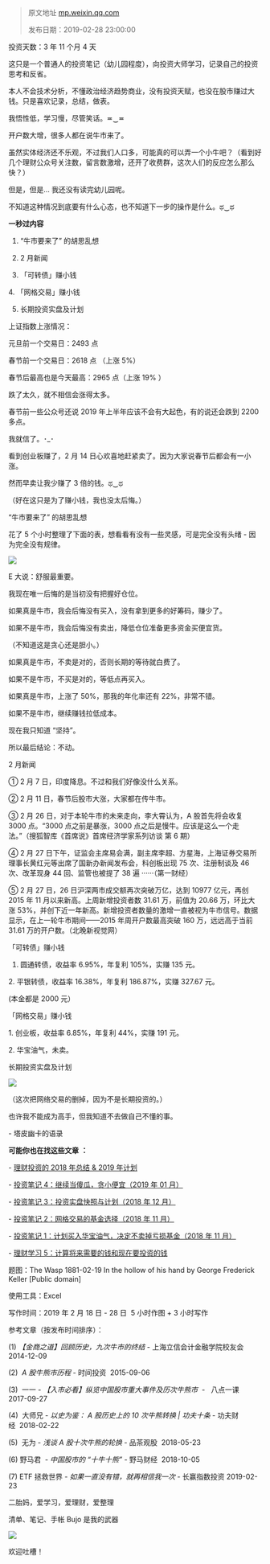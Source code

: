 > 原文地址 [mp.weixin.qq.com](https://mp.weixin.qq.com/s?__biz=MzIwMzA5NTI3NQ==&mid=2649903130&idx=1&sn=8223c634932c093c2b1ccdce41db9cea&chksm=8ed25d9eb9a5d4889a2ccfe3f0689c9dbb309966860b8ce021b2cf9d8aa792a0b34aa165a387&scene=21#wechat_redirect)
>
> 发布日期：2019-02-28 23:00:00



投资天数：3 年 11 个月 4 天

这只是一个普通人的投资笔记（幼儿园程度），向投资大师学习，记录自己的投资思考和反省。

本人不会技术分析，不懂政治经济趋势商业，没有投资天赋，也没在股市赚过大钱。只是喜欢记录，总结，做表。

我悟性低，学习慢，尽管笑话。≖‿≖

开户数大增，很多人都在说牛市来了。

虽然实体经济还不乐观，不过我们人口多，可能真的可以弄一个小牛吧？（看到好几个理财公众号关注数，留言数激增，还开了收费群，这次人们的反应怎么那么快？）

但是，但是... 我还没有读完幼儿园呢。

不知道这种情况到底要有什么心态，也不知道下一步的操作是什么。ಥ‿ಥ

**一秒过内容**

1. “牛市要来了” 的胡思乱想

2. 2 月新闻

3. 「可转债」赚小钱

4. 「网格交易」赚小钱

5. 长期投资实盘及计划

上证指数上涨情况：  

元旦前一个交易日：2493 点

春节前一个交易日：2618 点 （上涨 5%）

春节后最高也是今天最高：2965 点（上涨 19% ）

跌了太久，就不相信会涨得太多。

春节前一些公众号还说 2019 年上半年应该不会有大起色，有的说还会跌到 2200 多点。

我就信了。･_･

看到创业板赚了，2 月 14 日心欢喜地赶紧卖了。因为大家说春节后都会有一小涨。

然而早卖让我少赚了 3 倍的钱。ಥ‿ಥ

（好在这只是为了赚小钱，我也没太后悔。）

“牛市要来了” 的胡思乱想

花了 5 个小时整理了下面的表，想看看有没有一些灵感，可是完全没有头绪 - 因为完全没有规律。  

![](https://mmbiz.qpic.cn/mmbiz_png/2qRZ6oIialECHE5KOtyhWsFictFQDn29etSI6ibmriclPY2LNN6ibS9wrKhAT8icRDCia1nUANtia9hD2Dx8ZtudWKUW3Q/640?wx_fmt=png)

E 大说：舒服最重要。  

我现在唯一后悔的是当初没有把握好仓位。

如果真是牛市，我会后悔没有买入，没有拿到更多的好筹码，赚少了。

如果不是牛市，我会后悔没有卖出，降低仓位准备更多资金买便宜货。

（不知道这是贪心还是胆小。）

如果真是牛市，不卖是对的，否则长期的等待就白费了。

如果不是牛市，不买是对的，等低点再买入。

如果真是牛市，上涨了 50%，那我的年化率还有 22%，非常不错。

如果不是牛市，继续赚钱拉低成本。

现在我只知道 “坚持”。

所以最后结论：不动。

  

2 月新闻

① 2 月 7 日，印度降息。不过和我们好像没什么关系。

② 2 月 11 日，春节后股市大涨，大家都在传牛市。

③ 2 月 26 日，对于本轮牛市的未来走向，李大霄认为，A 股首先将会收复 3000 点。“3000 点之前是暴涨，3000 点之后是慢牛。应该是这么一个走法。”（搜狐智库《首席说》首席经济学家系列访谈 第 6 期）

④ 2 月 27 日下午，证监会主席易会满，副主席李超、方星海，上海证券交易所理事长黄红元等出席了国新办新闻发布会，科创板出现 75 次、注册制谈及 46 次、改革现身 44 回、监管也被提了 38 遍 ······（第一财经）

⑤ 2 月 27 日，26 日沪深两市成交额再次突破万亿，达到 10977 亿元，再创 2015 年 11 月以来新高。上周新增投资者数 31.61 万，前值为 20.66 万，环比大涨 53%，并创下近一年新高。新增投资者数量的激增一直被视为牛市信号。数据显示，在上一轮牛市期间——2015 年周开户数最高突破 160 万，远远高于当前 31.61 万的开户数。（北晚新视觉网）

「可转债」赚小钱

1. 圆通转债，收益率 6.95%，年复利 105%，实赚 135 元。  

2. 平银转债，收益率 16.38%，年复利 186.87%，实赚 327.67 元。

(本金都是 2000 元）

「网格交易」赚小钱

1. 创业板，收益率 6.85%，年复利 44%，实赚 191 元。  

2. 华宝油气，未卖。  

长期投资实盘及计划

![](https://mmbiz.qpic.cn/mmbiz_png/2qRZ6oIialEDcB0edW17bpibd46Z6RhGwicCgVDqGHib3NJEG5GkxfWdHxl2Q4yUY2TLsL4zdxgIic3ibLwQtsHtEhJg/640?wx_fmt=png)

（这次把网络交易的删掉，因为不是长期投资的。）

也许我不能成为高手，但我知道不去做自己不懂的事。

- 塔皮幽卡的语录

  

  

 **可能你也在找这些文章** **：**

- [理财投资的 2018 年总结 & 2019 年计划](http://mp.weixin.qq.com/s?__biz=MzIwMzA5NTI3NQ==&mid=2649903046&idx=1&sn=73a2606a5a8c7b9504a2b0baeb0b608b&chksm=8ed24242b9a5cb5478733b2e0deeefe739671c9e570284eeed6a8b62f1d9765f25ced46ed683&scene=21#wechat_redirect)

- [投资笔记 4：继续当傻瓜，贪小便宜（2019 年 01 月）](http://mp.weixin.qq.com/s?__biz=MzIwMzA5NTI3NQ==&mid=2649903102&idx=1&sn=4e43c0fab50de3b61413dd22d387d5e3&chksm=8ed2427ab9a5cb6c65ee6dd519ee2ccfa1c1a9f92c6b525cad41c099c3a775aee6903e9713a0&scene=21#wechat_redirect)

- [投资笔记 3：投资实盘快照与计划（2018 年 12 月）](http://mp.weixin.qq.com/s?__biz=MzIwMzA5NTI3NQ==&mid=2649902997&idx=1&sn=c57c4723581b5d825a227a7f8cf620d1&chksm=8ed24211b9a5cb0705346b39fab44250685273f518b157606f4e9822259a337e708e717ec8cb&scene=21#wechat_redirect)

- [投资笔记 2：网格交易的基金选择（2018 年 11 月）](http://mp.weixin.qq.com/s?__biz=MzIwMzA5NTI3NQ==&mid=2649902972&idx=1&sn=9b0a98722d71b4b8aa8625b221b3b2a2&chksm=8ed242f8b9a5cbee5a5c194b2d1b8ac6eca3e082394a5e3b85b267a8bf38e62b23ee18ccc6f9&scene=21#wechat_redirect)  

- [投资笔记 1：计划买入华宝油气，决定不卖掉亏损基金（2018 年 11 月）](http://mp.weixin.qq.com/s?__biz=MzIwMzA5NTI3NQ==&mid=2649902952&idx=1&sn=921c630d1e7d9b6dbf505b73507d0986&chksm=8ed242ecb9a5cbfad2450bef1a597205696eef27ee4402d60babf8fcb6fa02c1e1c06ed90f3e&scene=21#wechat_redirect)  

- [理财学习 5：计算将来需要的钱和现在要投资的钱](http://mp.weixin.qq.com/s?__biz=MzIwMzA5NTI3NQ==&mid=2649902971&idx=1&sn=78147f615ff8124fcebd9a8def074f28&chksm=8ed242ffb9a5cbe95c100eb7a1d9c27084f4673a27895a68146b77fe1dce822535376331a3d7&scene=21#wechat_redirect)

题图：The Wasp 1881-02-19 In the hollow of his hand by George Frederick Keller [Public domain]

使用工具：Excel  

写作时间：2019 年 2 月 18 日 - 28 日  5 小时作图 + 3 小时写作

参考文章（按发布时间排序）：

(1) _【金商之道】回顾历史，九次牛市的终结_ - 上海立信会计金融学院校友会  2014-12-09

(2)  _A 股牛熊市历程_ - 时间投资  2015-09-06  

(3)  一一 - _【入市必看】纵览中国股市重大事件及历次牛熊市_  -   八点一课  2017-09-27

(4)  大师兄 - _以史为鉴： A 股历史上的 10 次牛熊转换 | 功夫十条_ - 功夫财经  2018-02-22

(5)  无为 - _浅谈 A 股十次牛熊的轮换_ - 品茶观股  2018-05-23

(6) 野马君  - _中国股市的 “十牛十熊”_ - 野马财经  2018-10-05

(7) ETF 拯救世界 - _如果一直没有错，就再相信我一次_ - 长赢指数投资 2019-02-23

二胎妈，爱学习，爱理财，爱整理 

清单、笔记、手帐 Bujo 是我的武器

![](https://mmbiz.qpic.cn/mmbiz_jpg/2qRZ6oIialEDz1icRtp1wYatVs1NCwToFzw7SN4R0kRECvXClxm4n9A6dzummiaoj4HQvibz2w86g7JZg7icHNmuic4A/640?wx_fmt=jpeg)

欢迎吐槽！